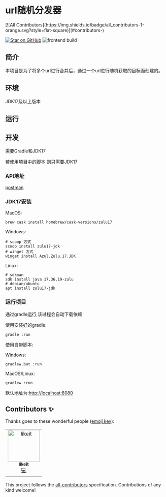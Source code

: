 # url随机分发器

<!-- ALL-CONTRIBUTORS-BADGE:START - Do not remove or modify this section --> [![All Contributors](https://img.shields.io/badge/all_contributors-1-orange.svg?style=flat-square)](#contributors-) <!-- ALL-CONTRIBUTORS-BADGE:END -->
[![Star on GitHub](https://img.shields.io/github/stars/yunkuangao/url-random.svg?style=social)](https://github.com/yunkuangao/url-random/stargazers)
![frontend build](https://github.com/yunkuangao/url-random/actions/workflows/frontend.yml/badge.svg)

## 简介

本项目是为了将多个url进行合并后，通过一个url进行随机获取的目标而创建的。

## 环境

JDK17及以上版本

## 运行

## 开发

需要Gradle和JDK17

若使用项目中的脚本 则只需要JDK17

### API地址
[postman](https://documenter.getpostman.com/view/7743596/2s83ziMP4T)

### JDK17安装

MacOS:
```shell
brew cask install homebrew/cask-versions/zulu17
```
Windows:
```Shell
# scoop 方式
scoop install zulu17-jdk
# winget 方式
winget install Azul.Zulu.17.JDK
```

Linux:
```shell
# sdkman
sdk install java 17.36.19-zulu
# debian/ubuntu 
apt install zulu17-jdk
```

### 运行项目

通过gradle运行,该过程会自动下载依赖

使用安装好的gradle:
```shell
gradle :run
```

使用自带脚本:

Windows:
```shell
gradlew.bat :run
```

MacOS/Linux:
```shell
gradlew :run
```

默认地址为:[http://localhost:8080](http://localhost:8080)



## Contributors ✨

Thanks goes to these wonderful people ([emoji key](https://allcontributors.org/docs/en/emoji-key)):

<!-- ALL-CONTRIBUTORS-LIST:START - Do not remove or modify this section -->
<!-- prettier-ignore-start -->
<!-- markdownlint-disable -->
<table>
  <tbody>
    <tr>
      <td align="center"><a href="https://github.com/masklkdf"><img src="https://avatars.githubusercontent.com/u/51392537?v=4?s=100" width="100px;" alt="likeit"/><br /><sub><b>likeit</b></sub></a><br /><a href="https://github.com/yunkuangao/url-random/commits?author=masklkdf" title="Code">💻</a></td>
    </tr>
  </tbody>
</table>

<!-- markdownlint-restore -->
<!-- prettier-ignore-end -->

<!-- ALL-CONTRIBUTORS-LIST:END -->

This project follows the [all-contributors](https://github.com/all-contributors/all-contributors) specification. Contributions of any kind welcome!
